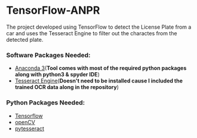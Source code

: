 # TensorFlow-ANPR
The project developed using TensorFlow to detect the License Plate from a car and uses the Tesseract Engine to filter out the charactes from the detected plate.

### Software Packages Needed:
* <a href='https://www.anaconda.com/download/'>Anaconda 3</a>(**Tool comes with most of the required python packages along with python3 & spyder IDE**)<br>
* <a href='https://github.com/tesseract-ocr/tesseract'>Tesseract Engine</a>(**Doesn't need to be installed cause I included the trained OCR data along in the repository**)<br>

### Python Packages Needed:
* <a href='https://github.com/tensorflow/tensorflow'>Tensorflow</a><br>
* <a href='https://github.com/skvark/opencv-python'>openCV</a><br>
* <a href='https://github.com/madmaze/pytesseract'>pytesseract</a><br> 
